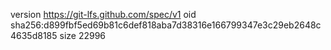 version https://git-lfs.github.com/spec/v1
oid sha256:d899fbf5ed69b81c6def818aba7d38316e166799347e3c29eb2648c4635d8185
size 22996
